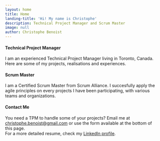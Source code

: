 ```yaml
---
layout: home
title: Home
landing-title: 'Hi! My name is Christophe'
description: Technical Project Manager and Scrum Master
image: null
author: Christophe Benoist
---
```

<h4>Technical Project Manager</h4>
<p>I am an experienced Technical Project Manager living in Toronto, Canada. Here are some of my projects, realisations and experiences.</p>

<h4>Scrum Master</h4>
<p>I am a Certified Scrum Master from Scrum Alliance. I succesfully apply the agile principles on every projects I have been participating, with various teams and organizations.</p>

<h4>Contact Me</h4>
You need a TPM to handle some of your projects? Email me at <a href="mailto:christophe.benoist@gmail.com">christophe.benoist@gmail.com</a> or use the form available at the bottom of this page.
<br>For a more detailed resume, check my <a href="https://www.linkedin.com/in/christophebenoist/" target="_blank">LinkedIn profile</a>.